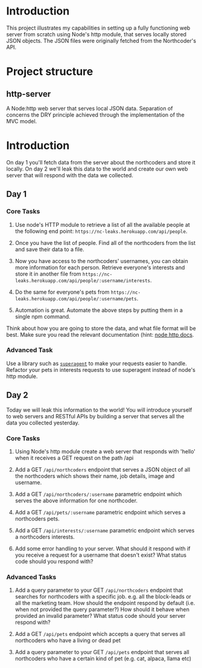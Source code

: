 # Introduction
This project illustrates my capabilities in setting up a fully functioning web server from scratch using Node's http module, that serves locally stored JSON objects. The JSON files were originally fetched from the Northcoder's API.

# Project structure

## http-server
A Node:http web server that serves local JSON data. Separation of concerns the DRY principle achieved through the implementation of the MVC model.





# Introduction

On day 1 you'll fetch data from the server about the northcoders and store it locally. On day 2 we'll leak this data to the world and create our own web server that will respond with the data we collected.

## Day 1

### Core Tasks

1. Use node's HTTP module to retrieve a list of all the available people at the following end point: `https://nc-leaks.herokuapp.com/api/people`.

2. Once you have the list of people. Find all of the northcoders from the list and save their data to a file.

3. Now you have access to the northcoders' usernames, you can obtain more information for each person. Retrieve everyone's interests and store it in another file from `https://nc-leaks.herokuapp.com/api/people/:username/interests`.

4. Do the same for everyone's pets from `https://nc-leaks.herokuapp.com/api/people/:username/pets`.

5. Automation is great. Automate the above steps by putting them in a single npm command.

Think about how you are going to store the data, and what file format will be best. Make sure you read the relevant documentation (hint: [node http docs](https://nodejs.org/api/http.html).

### Advanced Task

Use a library such as [`superagent`](https://github.com/visionmedia/superagent) to make your requests easier to handle. Refactor your pets in interests requests to use superagent instead of node's http module.

## Day 2

Today we will leak this information to the world! You will introduce yourself to web servers and RESTful APIs by building a server that serves all the data you collected yesterday.

### Core Tasks

1. Using Node's http module create a web server that responds with 'hello' when it receives a GET request on the path /api

2. Add a GET `/api/northcoders` endpoint that serves a JSON object of all the northcoders which shows their name, job details, image and username.

3. Add a GET `/api/northcoders/:username` parametric endpoint which serves the above information for one northcoder.

4. Add a GET `/api/pets/:username` parametric endpoint which serves a northcoders pets.

5. Add a GET `/api/interests/:username` parametric endpoint which serves a northcoders interests.

6. Add some error handling to your server. What should it respond with if you receive a request for a username that doesn't exist? What status code should you respond with?

### Advanced Tasks

1. Add a query parameter to your GET `/api/northcoders` endpoint that searches for northcoders with a specific job. e.g. all the block-leads or all the marketing team. How should the endpoint respond by default (i.e. when not provided the query parameter?) How should it behave when provided an invalid parameter? What status code should your server respond with?

2. Add a GET `/api/pets` endpoint which accepts a query that serves all northcoders who have a living or dead pet

3. Add a query parameter to your GET `/api/pets` endpoint that serves all northcoders who have a certain kind of pet (e.g. cat, alpaca, llama etc)